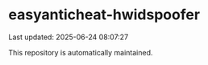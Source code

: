 # easyanticheat-hwidspoofer

Last updated: 2025-06-24 08:07:27

This repository is automatically maintained.
